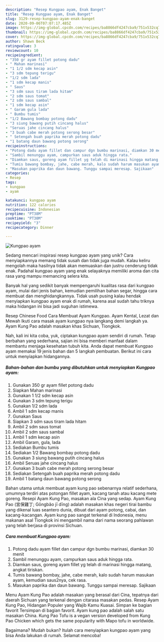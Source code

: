 ```yaml
---
description: "Resep Kungpao ayam, Enak Banget"
title: "Resep Kungpao ayam, Enak Banget"
slug: 3129-resep-kungpao-ayam-enak-banget
date: 2020-09-06T07:07:17.485Z
image: https://img-global.cpcdn.com/recipes/ba8866df4247cba9/751x532cq70/kungpao-ayam-foto-resep-utama.jpg
thumbnail: https://img-global.cpcdn.com/recipes/ba8866df4247cba9/751x532cq70/kungpao-ayam-foto-resep-utama.jpg
cover: https://img-global.cpcdn.com/recipes/ba8866df4247cba9/751x532cq70/kungpao-ayam-foto-resep-utama.jpg
author: Shawn Beck
ratingvalue: 3
reviewcount: 10
recipeingredient:
- "350 gr ayam fillet potong dadu"
- " Mahan marinasi"
- "1 1/2 sdm kecap asin"
- "3 sdm tepung terigu"
- "1/2 sdm lada"
- "1 sdm kecap manis"
- " Saus"
- "3 sdm saus tiram lada hitam"
- "2 sdm saus tomat"
- "2 sdm saus sambal"
- "1 sdm kecap asin"
- " Garam gula lada"
- " Bumbu tumis"
- "1/2 Bawang bombay potong dadu"
- "3 siung bawang putih cincang halus"
- "Seruas jahe cincang halus"
- "3 buah cabe merah potong serong besar"
- " Setengah buah paprika merah potong dadu"
- "1 batang daun bawang potong serong"
recipeinstructions:
- "Potong dadu ayam fillet dan campur dgn bumbu marinasi, diamkan 30 menit"
- "Sambil menunggu ayam, campurkan saus aduk hingga rata."
- "Diamkan saus, goreng ayam fillet yg telah di marinasi hingga matang, angkat tiriskan."
- "Tumis bawang bombay, jahe, cabe merah, kalo sudah harum masukan ayam, kemudian saus2nya, cek rasa."
- "Masukan paprika dan daun bawang. Tunggu sampai meresap. Sajikaan"
categories:
- Resep
tags:
- kungpao
- ayam

katakunci: kungpao ayam 
nutrition: 122 calories
recipecuisine: Indonesian
preptime: "PT38M"
cooktime: "PT30M"
recipeyield: "3"
recipecategory: Dinner

---
```



![Kungpao ayam](https://img-global.cpcdn.com/recipes/ba8866df4247cba9/751x532cq70/kungpao-ayam-foto-resep-utama.jpg)

Sedang mencari inspirasi resep kungpao ayam yang unik? Cara menyiapkannya memang tidak susah dan tidak juga mudah. Kalau keliru mengolah maka hasilnya tidak akan memuaskan dan justru cenderung tidak enak. Padahal kungpao ayam yang enak selayaknya memiliki aroma dan cita rasa yang mampu memancing selera kita.

Banyak hal yang sedikit banyak mempengaruhi kualitas rasa dari kungpao ayam, mulai dari jenis bahan, kemudian pemilihan bahan segar, hingga cara membuat dan menghidangkannya. Tidak usah pusing kalau hendak menyiapkan kungpao ayam enak di rumah, karena asal sudah tahu triknya maka hidangan ini bisa jadi suguhan istimewa.

Resep Chinese Food Cara Membuat Ayam Kungpao. Ayam Kental, Lezat dan Mewah Ikuti cara masak ayam kungpao nya langkang demi langkah ya. Ayam Kung Pao adalah masakan khas Sichuan, Tiongkok.


Nah, kali ini kita coba, yuk, ciptakan kungpao ayam sendiri di rumah. Tetap berbahan yang sederhana, sajian ini bisa memberi manfaat dalam membantu menjaga kesehatan tubuh kita. Anda dapat membuat Kungpao ayam memakai 19 jenis bahan dan 5 langkah pembuatan. Berikut ini cara untuk menyiapkan hidangannya.

<!--inarticleads1-->

##### Bahan-bahan dan bumbu yang dibutuhkan untuk menyiapkan Kungpao ayam:

1. Gunakan 350 gr ayam fillet potong dadu
1. Siapkan  Mahan marinasi
1. Gunakan 1 1/2 sdm kecap asin
1. Gunakan 3 sdm tepung terigu
1. Gunakan 1/2 sdm lada
1. Ambil 1 sdm kecap manis
1. Gunakan  Saus
1. Siapkan 3 sdm saus tiram lada hitam
1. Ambil 2 sdm saus tomat
1. Ambil 2 sdm saus sambal
1. Ambil 1 sdm kecap asin
1. Ambil  Garam, gula, lada
1. Sediakan  Bumbu tumis
1. Sediakan 1/2 Bawang bombay potong dadu
1. Gunakan 3 siung bawang putih cincang halus
1. Ambil Seruas jahe cincang halus
1. Gunakan 3 buah cabe merah potong serong besar
1. Sediakan  Setengah buah paprika merah potong dadu
1. Ambil 1 batang daun bawang potong serong


Bahan utama untuk membuat ayam kung pao sebenarnya relatif sederhana, umumnya terdiri atas potongan fillet ayam, kacang tanah atau kacang mete goreng. Resepi Ayam Kung Pao, masakan ala Cina yang sedap. Ayam Kung Pao (宮保雞丁; Gōngbǎo jī dīng) adalah masakan khas negeri tirai bambu yang dikenal luas seantero dunia, dibuat dari ayam potong, cabai, dan kacang-kacangan. Ayam kung pao sangat terkenal di Indonesia, menu makanan asal Tiongkok ini mengambil nama dari nama seorang pahlawan yang telah berjasa di provinsi Sichuan. 

<!--inarticleads2-->

##### Cara membuat Kungpao ayam:

1. Potong dadu ayam fillet dan campur dgn bumbu marinasi, diamkan 30 menit
1. Sambil menunggu ayam, campurkan saus aduk hingga rata.
1. Diamkan saus, goreng ayam fillet yg telah di marinasi hingga matang, angkat tiriskan.
1. Tumis bawang bombay, jahe, cabe merah, kalo sudah harum masukan ayam, kemudian saus2nya, cek rasa.
1. Masukan paprika dan daun bawang. Tunggu sampai meresap. Sajikaan


Menu Ayam Kung Pao adalah masakan yang berasal dari Cina, tepatnya dari daerah Sichuan yang terkenal dengan citarasa masakan pedas. Resep Ayam Kung Pao, Hidangan Populer yang Wajib Kamu Kuasai. Simpan ke bagian favorit Tersimpan di bagian favorit. Ayam kung pao adalah salah satu masakan China. Kung Pao Tofu is a vegan version developed from Kung Pao Chicken which gets the same popularity with Mapo tofu in worldwide. 

Bagaimana? Mudah bukan? Itulah cara menyiapkan kungpao ayam yang bisa Anda lakukan di rumah. Selamat mencoba!
